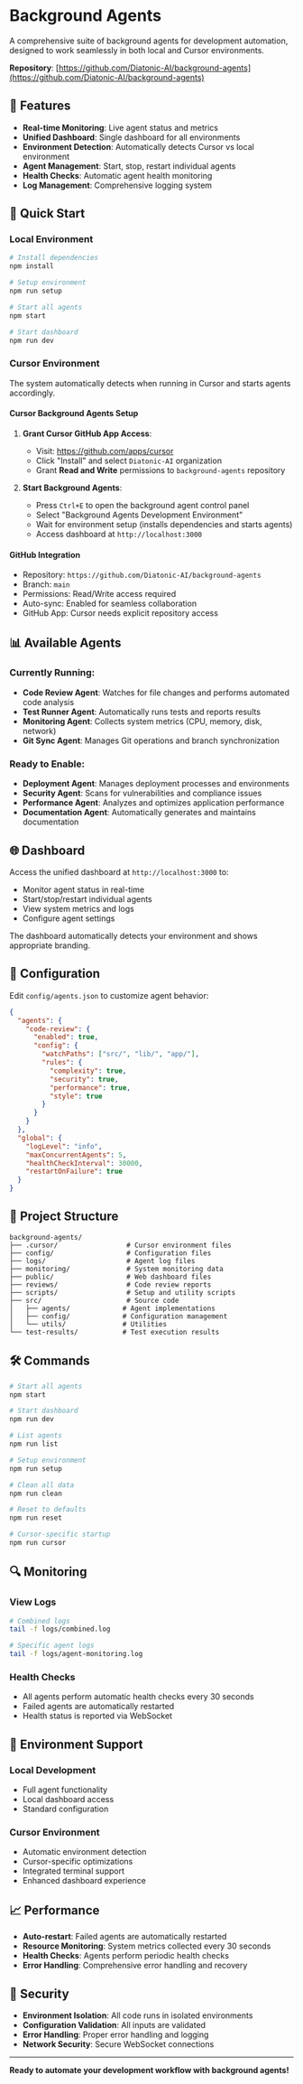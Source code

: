 # Background Agents

A comprehensive suite of background agents for development automation, designed to work seamlessly in both local and Cursor environments.

**Repository**: [https://github.com/Diatonic-AI/background-agents](https://github.com/Diatonic-AI/background-agents)

## 🚀 Features

- **Real-time Monitoring**: Live agent status and metrics
- **Unified Dashboard**: Single dashboard for all environments
- **Environment Detection**: Automatically detects Cursor vs local environment
- **Agent Management**: Start, stop, restart individual agents
- **Health Checks**: Automatic agent health monitoring
- **Log Management**: Comprehensive logging system

## 🎯 Quick Start

### Local Environment
```bash
# Install dependencies
npm install

# Setup environment
npm run setup

# Start all agents
npm start

# Start dashboard
npm run dev
```

### Cursor Environment
The system automatically detects when running in Cursor and starts agents accordingly.

#### Cursor Background Agents Setup
1. **Grant Cursor GitHub App Access**:
   - Visit: https://github.com/apps/cursor
   - Click "Install" and select `Diatonic-AI` organization
   - Grant **Read and Write** permissions to `background-agents` repository
   
2. **Start Background Agents**:
   - Press `Ctrl+E` to open the background agent control panel
   - Select "Background Agents Development Environment"
   - Wait for environment setup (installs dependencies and starts agents)
   - Access dashboard at `http://localhost:3000`

#### GitHub Integration
- Repository: `https://github.com/Diatonic-AI/background-agents`
- Branch: `main`
- Permissions: Read/Write access required
- Auto-sync: Enabled for seamless collaboration
- GitHub App: Cursor needs explicit repository access

## 📊 Available Agents

### Currently Running:
- **Code Review Agent**: Watches for file changes and performs automated code analysis
- **Test Runner Agent**: Automatically runs tests and reports results
- **Monitoring Agent**: Collects system metrics (CPU, memory, disk, network)
- **Git Sync Agent**: Manages Git operations and branch synchronization

### Ready to Enable:
- **Deployment Agent**: Manages deployment processes and environments
- **Security Agent**: Scans for vulnerabilities and compliance issues
- **Performance Agent**: Analyzes and optimizes application performance
- **Documentation Agent**: Automatically generates and maintains documentation

## 🌐 Dashboard

Access the unified dashboard at `http://localhost:3000` to:
- Monitor agent status in real-time
- Start/stop/restart individual agents
- View system metrics and logs
- Configure agent settings

The dashboard automatically detects your environment and shows appropriate branding.

## 🔧 Configuration

Edit `config/agents.json` to customize agent behavior:

```json
{
  "agents": {
    "code-review": {
      "enabled": true,
      "config": {
        "watchPaths": ["src/", "lib/", "app/"],
        "rules": {
          "complexity": true,
          "security": true,
          "performance": true,
          "style": true
        }
      }
    }
  },
  "global": {
    "logLevel": "info",
    "maxConcurrentAgents": 5,
    "healthCheckInterval": 30000,
    "restartOnFailure": true
  }
}
```

## 📁 Project Structure

```
background-agents/
├── .cursor/                 # Cursor environment files
├── config/                  # Configuration files
├── logs/                    # Agent log files
├── monitoring/              # System monitoring data
├── public/                  # Web dashboard files
├── reviews/                 # Code review reports
├── scripts/                 # Setup and utility scripts
├── src/                     # Source code
│   ├── agents/             # Agent implementations
│   ├── config/             # Configuration management
│   └── utils/              # Utilities
└── test-results/           # Test execution results
```

## 🛠️ Commands

```bash
# Start all agents
npm start

# Start dashboard
npm run dev

# List agents
npm run list

# Setup environment
npm run setup

# Clean all data
npm run clean

# Reset to defaults
npm run reset

# Cursor-specific startup
npm run cursor
```

## 🔍 Monitoring

### View Logs
```bash
# Combined logs
tail -f logs/combined.log

# Specific agent logs
tail -f logs/agent-monitoring.log
```

### Health Checks
- All agents perform automatic health checks every 30 seconds
- Failed agents are automatically restarted
- Health status is reported via WebSocket

## 🎉 Environment Support

### Local Development
- Full agent functionality
- Local dashboard access
- Standard configuration

### Cursor Environment
- Automatic environment detection
- Cursor-specific optimizations
- Integrated terminal support
- Enhanced dashboard experience

## 📈 Performance

- **Auto-restart**: Failed agents are automatically restarted
- **Resource Monitoring**: System metrics collected every 30 seconds
- **Health Checks**: Agents perform periodic health checks
- **Error Handling**: Comprehensive error handling and recovery

## 🔐 Security

- **Environment Isolation**: All code runs in isolated environments
- **Configuration Validation**: All inputs are validated
- **Error Handling**: Proper error handling and logging
- **Network Security**: Secure WebSocket connections

---

**Ready to automate your development workflow with background agents!**
